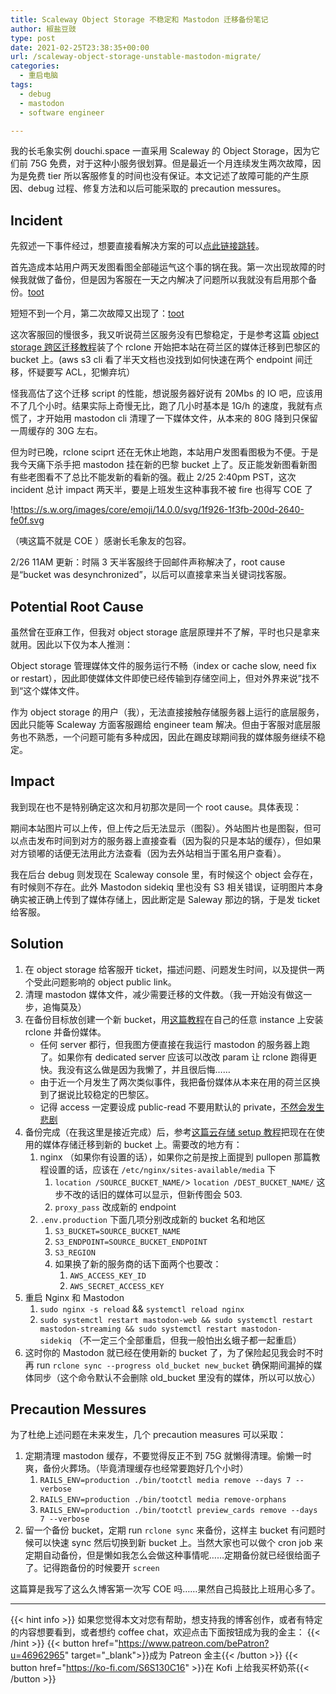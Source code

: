 ```yaml
---
title: Scaleway Object Storage 不稳定和 Mastodon 迁移备份笔记
author: 椒盐豆豉
type: post
date: 2021-02-25T23:38:35+00:00
url: /scaleway-object-storage-unstable-mastodon-migrate/
categories:
  - 重启电脑
tags:
  - debug
  - mastodon
  - software engineer

---
```

我的长毛象实例 douchi.space 一直采用 Scaleway 的 Object Storage，因为它们前 75G 免费，对于这种小服务很划算。但是最近一个月连续发生两次故障，因为是免费 tier 所以客服修复的时间也没有保证。本文记述了故障可能的产生原因、debug 过程、修复方法和以后可能采取的 precaution messures。

## Incident

先叙述一下事件经过，想要直接看解决方案的可以[点此链接跳转](#solution)。

首先造成本站用户两天发图看图全部碰运气这个事的锅在我。第一次出现故障的时候我就做了备份，但是因为客服在一天之内解决了问题所以我就没有启用那个备份。[toot](https://douchi.space/web/@mtfront/105652403331715601)

短短不到一个月，第二次故障又出现了：[toot](https://douchi.space/web/@mtfront/105779854532841128)

这次客服回的慢很多，我又听说荷兰区服务没有巴黎稳定，于是参考这篇 [object storage 跨区迁移教程](https://www.scaleway.com/en/docs/how-to-migrate-object-storage-buckets-with-rclone/)装了个 rclone 开始把本站在荷兰区的媒体迁移到巴黎区的 bucket 上。(aws s3 cli 看了半天文档也没找到如何快速在两个 endpoint 间迁移，怀疑要写 ACL，犯懒弃坑）

怪我高估了这个迁移 script 的性能，想说服务器好说有 20Mbs 的 IO 吧，应该用不了几个小时。结果实际上奇慢无比，跑了几小时基本是 1G/h 的速度，我就有点慌了，才开始用 mastodon cli 清理了一下媒体文件，从本来的 80G 降到只保留一周缓存的 30G 左右。

但为时已晚，rclone sciprt 还在无休止地跑，本站用户发图看图极为不便。于是我今天痛下杀手把 mastodon 挂在新的巴黎 bucket 上了。反正能发新图看新图有些老图看不了总比不能发新的看新的强。截止 2/25 2:40pm PST，这次 incident 总计 impact 两天半，要是上班发生这种事我不被 fire 也得写 COE 了

!https://s.w.org/images/core/emoji/14.0.0/svg/1f926-1f3fb-200d-2640-fe0f.svg

（咦这篇不就是 COE ）感谢长毛象友的包容。

2/26 11AM 更新：时隔 3 天半客服终于回邮件声称解决了，root cause 是“bucket was desynchronized”，以后可以直接拿来当关键词找客服。

## Potential Root Cause

虽然曾在亚麻工作，但我对 object storage 底层原理并不了解，平时也只是拿来就用。因此以下仅为本人推测：

Object storage 管理媒体文件的服务运行不畅（index or cache slow, need fix or restart），因此即使媒体文件即使已经传输到存储空间上，但对外界来说”找不到“这个媒体文件。

作为 object storage 的用户（我），无法直接接触存储服务器上运行的底层服务，因此只能等 Scaleway 方面客服踢给 engineer team 解决。但由于客服对底层服务也不熟悉，一个问题可能有多种成因，因此在踢皮球期间我的媒体服务继续不稳定。

## Impact

我到现在也不是特别确定这次和月初那次是同一个 root cause。具体表现：

期间本站图片可以上传，但上传之后无法显示（图裂）。外站图片也是图裂，但可以点击发布时间到对方的服务器上直接查看（因为裂的只是本站的缓存），但如果对方锁嘟的话便无法用此方法查看（因为去外站相当于匿名用户查看）。

我在后台 debug 则发现在 Scaleway console 里，有时候这个 object 会存在，有时候则不存在。此外 Mastodon sidekiq 里也没有 S3 相关错误，证明图片本身确实被正确上传到了媒体存储上，因此断定是 Saleway 那边的锅，于是发 ticket 给客服。

## Solution

1. 在 object storage 给客服开 ticket，描述问题、问题发生时间，以及提供一两个受此问题影响的 object public link。
2. 清理 mastodon 媒体文件，减少需要迁移的文件数。（我一开始没有做这一步，追悔莫及）
3. 在备份目标放创建一个新 bucket，用[这篇教程](https://www.scaleway.com/en/docs/how-to-migrate-object-storage-buckets-with-rclone/)在自己的任意 instance 上安装 rclone 并备份媒体。
    - 任何 server 都行，但我图方便直接在我运行 mastodon 的服务器上跑了。如果你有 dedicated server 应该可以改改 param 让 rclone 跑得更快。我没有这么做是因为我懒了，并且很后悔……
    - 由于近一个月发生了两次类似事件，我把备份媒体从本来在用的荷兰区换到了据说比较稳定的巴黎区。
    - 记得 access 一定要设成 public-read 不要用默认的 private，[不然会发生悲剧](../migrate-object-storage/)
4. 备份完成（在我这里是接近完成）后，参考[这篇云存储 setup 教程](https://pullopen.github.io/%E7%AB%99%E7%82%B9%E7%BB%B4%E6%8A%A4/2020/07/22/Move-mastodon-media-to-Scaleway.html)把现在在使用的媒体存储迁移到新的 bucket 上。需要改的地方有：
    1. nginx （如果你有设置的话），如果你之前是按上面提到 pullopen 那篇教程设置的话，应该在 `/etc/nginx/sites-available/media` 下
        1. `location /SOURCE_BUCKET_NAME/`> `location /DEST_BUCKET_NAME/` 这步不改的话旧的媒体可以显示，但新传图会 503.
        2. `proxy_pass` 改成新的 endpoint
    2. `.env.production` 下面几项分别改成新的 bucket 名和地区
        1. `S3_BUCKET=SOURCE_BUCKET_NAME`
        2. `S3_ENDPOINT=SOURCE_BUCKET_ENDPOINT`
        3. `S3_REGION`
        4. 如果换了新的服务商的话下面两个也要改：
            1. `AWS_ACCESS_KEY_ID`
            2. `AWS_SECRET_ACCESS_KEY`
5. 重启 Nginx 和 Mastodon
    1. `sudo nginx -s reload` && `systemctl reload nginx`
    2. `sudo systemctl restart mastodon-web && sudo systemctl restart mastodon-streaming && sudo systemctl restart mastodon-sidekiq` （不一定三个全部重启，但我一般怕出幺蛾子都一起重启）
6. 这时你的 Mastodon 就已经在使用新的 bucket 了，为了保险起见我会时不时再 run `rclone sync --progress old_bucket new_bucket` 确保期间漏掉的媒体同步（这个命令默认不会删除 old_bucket 里没有的媒体，所以可以放心）

## Precaution Messures

为了杜绝上述问题在未来发生，几个 precaution measures 可以采取：

1. 定期清理 mastodon 缓存，不要觉得反正不到 75G 就懒得清理。偷懒一时爽，备份火葬场。（毕竟清理缓存也经常要跑好几个小时）
    1. `RAILS_ENV=production ./bin/tootctl media remove --days 7 --verbose`
    2. `RAILS_ENV=production ./bin/tootctl media remove-orphans`
    3. `RAILS_ENV=production ./bin/tootctl preview_cards remove --days 7 --verbose`
2. 留一个备份 bucket，定期 run `rclone sync` 来备份，这样主 bucket 有问题时候可以快速 sync 然后切换到新 bucket 上。当然大家也可以做个 cron job 来定期自动备份，但是懒如我怎么会做这种事情呢……定期备份就已经很给面子了。记得跑备份的时候要开 `screen`

这篇算是我写了这么久博客第一次写 COE 吗……果然自己捣鼓比上班用心多了。

---
{{< hint info >}}
如果您觉得本文对您有帮助，想支持我的博客创作，或者有特定的内容想要看到，或者想约 coffee chat，欢迎点击下面按钮成为我的金主：
{{< /hint >}}
{{< button href="https://www.patreon.com/bePatron?u=46962965" target="_blank">}}成为 Patreon 金主{{< /button >}}
{{< button href="https://ko-fi.com/S6S130C16" >}}在 Kofi 上给我买杯奶茶{{< /button >}}